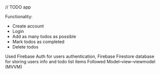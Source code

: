 // TODO app

Functionality:

- Create account
- Login
- Add as many todos as possible
- Mark todos as completed
- Delete todos

Used Firebase Auth for users authentication, Firebase Firestore database for storing users info and todo list items
Followed Model–view–viewmodel (MVVM)
